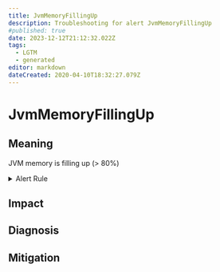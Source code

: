 ```yaml
---
title: JvmMemoryFillingUp
description: Troubleshooting for alert JvmMemoryFillingUp
#published: true
date: 2023-12-12T21:12:32.022Z
tags: 
  - LGTM
  - generated
editor: markdown
dateCreated: 2020-04-10T18:32:27.079Z
---
```


# JvmMemoryFillingUp

## Meaning
[//]: # "Short paragraph that explains what the alert means"
JVM memory is filling up (> 80%)

<details>
  <summary>Alert Rule</summary>

{{% rule "jvm/jvm-exporter.yml" "JvmMemoryFillingUp" %}}

<!-- Rule when generated

```yaml
alert: JvmMemoryFillingUp
expr: (sum by (instance)(jvm_memory_used_bytes{area="heap"}) / sum by (instance)(jvm_memory_max_bytes{area="heap"})) * 100 > 80
for: 2m
labels:
    severity: warning
annotations:
    summary: JVM memory filling up (instance {{ $labels.instance }})
    description: |-
        JVM memory is filling up (> 80%)
          VALUE = {{ $value }}
          LABELS = {{ $labels }}
    runbook: https://github.com/srerun/prometheus-alerts/blob/main/content/runbooks/jvm-exporter/JvmMemoryFillingUp.md

```

-->

</details>


## Impact
[//]: # "What could / will happen if the alert is not addressed"



## Diagnosis
[//]: # "Steps to take to identify the cause of the problem"



## Mitigation
[//]: # "The steps necessary to resolve the alert"

